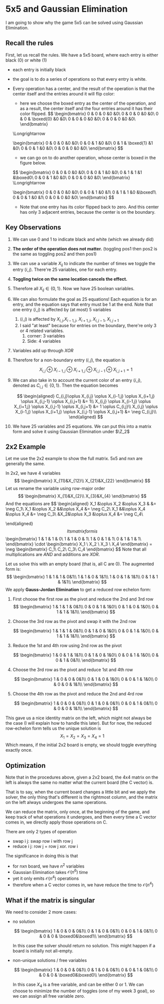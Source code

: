 # 5x5 and Gaussian Elimination

 I am going to show why the game 5x5 can be solved using Gaussian Elimination. 

## Recall the rules

First, let us recall the rules. We have a 5x5 board, where each entry is either black (0) or white (1)

- each entry is initially black
- the goal is to do a series of operations so that every entry is white.
- Every operation has a center, and the result of the operation is that the center itself and the entries around it will flip color:
	- here we choose the boxed entry as the center of the operation, and as a result, the center itself and the four entries around it has their color flipped.
  $$
  \begin{bmatrix}
  0 & 0 & 0 &0 &0\\
  0 & 0 & 0 &0 &0\\
  0 & 0 & \boxed{0} &0 &0\\
  0 & 0 & 0 &0 &0\\
  0 & 0 & 0 &0 &0\\
  \end{bmatrix}

  \Longrightarrow

  \begin{bmatrix}
  0 & 0 & 0 &0 &0\\
  0 & 0 & 1 &0 &0\\
  0 & 1 & \boxed{1} &1 &0\\
  0 & 0 & 1 &0 &0\\
  0 & 0 & 0 &0 &0\\
  \end{bmatrix}
  $$
  
  - we can go on to do another operation, whose center is boxed in the figure below. 

  $$
  \begin{bmatrix}
  0 & 0 & 0 &0 &0\\
  0 & 0 & 1 &0 &0\\
  0 & 1 & 1 &1 &\boxed0\\
  0 & 0 & 1 &0 &0\\
  0 & 0 & 0 &0 &0\\
  \end{bmatrix}
  \Longrightarrow
  

  \begin{bmatrix}
  0 & 0 & 0 &0 &0\\
  0 & 0 & 1 &0 &1\\
  0 & 1 & 1 &0 &\boxed1\\
  0 & 0 & 1 &0 &1\\
  0 & 0 & 0 &0 &0\\
  \end{bmatrix}
  $$
  
  - Note that one entry has its color flipped back to zero. And this center has only 3 adjacent entries, because the center is on the boundary.

## Key Observations

1. We can use 0 and 1 to indicate black and white (which we already did)

2. **The order of the operation does not matter.** (toggling pos1 then pos2 is the same as toggling pos2 and then pos1)

3. We can use a variable $X_{ij}$ to indicate the number of times we toggle the entry $(i,j)$. There're 25 variables, one for each entry.

4. **Toggling twice on the same location cancels the effect.**

5. Therefore all $X_{ij} \in \{0,1\}$. Now we have 25 boolean variables. 

6. We can also formulate the goal as 25 equations! Each equation is for an entry, and the equation says that entry must be 1 at the end. Note that one entry $(i,j)$ is affected by (at most) 5 variables

   1. $(i,j)$ is affected by $X_{i,j}$,$X_{i-1,j}$, $X_{i+1,j}$, $X_{i,j-1}$, $X_{i,j+1}$
   2. I said "at least" because for entries on the boundary, there're only 3 or 4 related variables.
      1. corner: 3 variables
      2. Side: 4 variables

7. Variables add up through $XOR$

8. Therefore for a non-boundary entry $(i,j)$, the equation is

   $$
   X_{i,j} \oplus X_{i-1,j} \oplus X_{i+1,j} \oplus X_{i,j-1} \oplus X_{i,j+1} = 1
   $$
   
9. We can also take in to account the current color of an entry $(i,j)$, denoted as $C_{i,j} \in \{0,1\}$. Then the equation becomes

	$$
	\begin{aligned}
	C_{i,j}\oplus X_{i,j} \oplus X_{i-1,j} \oplus X_{i+1,j} \oplus X_{i,j-1} \oplus X_{i,j+1} 
	&= 1\\
	X_{i,j} \oplus X_{i-1,j} \oplus X_{i+1,j} \oplus X_{i,j-1} \oplus X_{i,j+1} 
	&= 1 \oplus C_{i,j}\\
	X_{i,j} \oplus X_{i-1,j} \oplus X_{i+1,j} \oplus X_{i,j-1} \oplus X_{i,j+1} 
	&= \neg C_{i,j}\\
	\end{aligned}
	$$

10. We have 25 variables and 25 equations. We can put this into a matrix form and solve it using Gaussian Elimination under $\Z_2$

## 2x2 Example

Let me use the 2x2 example to show the full matrix. 5x5 and nxn are generally the same.

In 2x2, we have 4 variables
$$
\begin{bmatrix}
X_{11}&X_{12}\\
X_{21}&X_{22}
\end{bmatrix}
$$
Let us rename the variable using row-major order
$$
\begin{bmatrix}
X_{1}&X_{2}\\
X_{3}&X_{4}
\end{bmatrix}
$$
And the equations are
$$
\begin{aligned}
X_1 &\oplus X_2 &\oplus X_3 & &= \neg C_1\\
X_1 &\oplus X_2 &&\oplus X_4 &= \neg C_2\\
X_1 &&\oplus X_4 &\oplus X_4 &= \neg C_3\\
    &X_2&\oplus X_3 &\oplus X_4 &= \neg C_4\\

\end{aligned}
$$
Its matrix form is
$$
\begin{bmatrix}
1 & 1 & 1 & 0\\
1 & 1 & 0 & 1\\
1 & 0 & 1 & 1\\
0 & 1 & 1 & 1\\
\end{bmatrix} \cdot
\begin{bmatrix}
X_1 \\
X_2 \\
X_3 \\
X_4 
\end{bmatrix} = \neg
\begin{bmatrix}
C_1\\
C_2\\
C_3\\
C_4
\end{bmatrix}
$$
Note that all multiplications are $AND$ and additions are $XOR$.

Let us solve this with an empty board (that is, all C are 0). The augmented form is:
$$
\begin{bmatrix}
1 & 1 & 1 & 0&1\\
1 & 1 & 0 & 1&1\\
1 & 0 & 1 & 1&1\\
0 & 1 & 1 & 1&1\\
\end{bmatrix}
$$
We apply **Gauss-Jordan Elimination** to get a reduced row echelon form:

1. First choose the first row as the pivot and reduce the 2nd and 3rd row
   $$
   \begin{bmatrix}
   1 & 1 & 1 & 0&1\\
   0 & 0 & 1 & 1&0\\
   0 & 1 & 0 & 1&0\\
   0 & 1 & 1 & 1&1\\
   \end{bmatrix}
   $$
2. Choose the 3rd row as the pivot and swap it with the 2nd row

   $$
   \begin{bmatrix}
   1 & 1 & 1 & 0&1\\
   0 & 1 & 0 & 1&0\\
   0 & 0 & 1 & 1&0\\
   0 & 1 & 1 & 1&1\\
   \end{bmatrix}
   $$

3. Reduce the 1st and 4th row using 2nd row as the pivot

   $$
   \begin{bmatrix}
   1 & 0 & 1 & 1&1\\
   0 & 1 & 0 & 1&0\\
   0 & 0 & 1 & 1&0\\
   0 & 0 & 1 & 0&1\\
   \end{bmatrix}
   $$

4. Choose the 3rd row as the pivot and reduce 1st and 4th row

   $$
   \begin{bmatrix}
   1 & 0 & 0 & 0&1\\
   0 & 1 & 0 & 1&0\\
   0 & 0 & 1 & 1&0\\
   0 & 0 & 0 & 1&1\\
   \end{bmatrix}
   $$

5. Choose the 4th row as the pivot and reduce the 2nd and 4rd row

   $$
   \begin{bmatrix}
   1 & 0 & 0 & 0&1\\
   0 & 1 & 0 & 0&1\\
   0 & 0 & 1 & 0&1\\
   0 & 0 & 0 & 1&1\\
   \end{bmatrix}
   $$

This gave us a nice identity matrix on the left, which might not always be the case (I will explain how to handle this later). But for now, the reduced row-echelon form tells us the unique solution is
$$
X_1=X_2=X_3=X_4=1
$$
Which means, if the initial 2x2 board is empty, we should toggle everything exactly once.

## Optimization

Note that in the procedures above, given a 2x2 board, the 4x4 matrix on the left is always the same no matter what the current board (the C vector) is. 

That is to say, when the current board changes a little bit and we apply the solver, the only thing that's different is the rightmost column, and the matrix on the left always undergoes the same operations.

We can reduce the matrix, only once, at the beginning of the game, and keep track of what operations it undergoes, and then every time a C vector comes in, we directly apply those operations on C.

There are only 2 types of operation

- swap i j:   swap row i with row j
- reduce i j:  row j = row j   xor. row i

The significance in doing this is that

- for nxn board, we have $n^2$ variables
- Gaussian Elimination takes $\mathcal O(n^6)$ time
- yet it only emits $\mathcal O(n^4)$ operations
- therefore when a C vector comes in, we have reduce the time to $\mathcal O(n^4)$ 

## What if the matrix is singular

We need to consider 2 more cases:

- no solution

  $$
  \begin{bmatrix}
  1 & 0 & 0 & 0&1\\
  0 & 1 & 0 & 0&1\\
  0 & 0 & 1 & 0&1\\
  0 & 0 & 0 & \boxed0&\boxed1\\
  \end{bmatrix}
  $$
	
	In this case the solver should return no solution. This might happen if a board is initially not all-empty.
	
- non-unique solutions / free variables

  $$
  \begin{bmatrix}
  1 & 0 & 0 & 0&1\\
  0 & 1 & 0 & 0&1\\
  0 & 0 & 1 & 0&1\\
  0 & 0 & 0 & \boxed0&\boxed0\\
  \end{bmatrix}
  $$
  
	In this case $X_4$ is a free variable, and can be either 0 or 1. We can choose to minimize the number of toggles (one of my week 3 goal), so we can assign all free variable zero. 